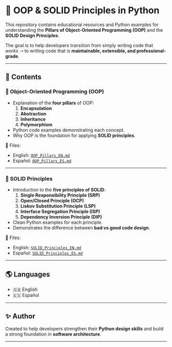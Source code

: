 # 📘 OOP & SOLID Principles in Python  

This repository contains educational resources and Python examples for understanding the **Pillars of Object-Oriented Programming (OOP)** and the **SOLID Design Principles**.  

The goal is to help developers transition from simply writing code that *works* ➝ to writing code that is **maintainable, extensible, and professional-grade**.  

---

## 📂 Contents  

### 🔹 Object-Oriented Programming (OOP)
- Explanation of the **four pillars** of OOP:  
  1. **Encapsulation**  
  2. **Abstraction**  
  3. **Inheritance**  
  4. **Polymorphism**  
- Python code examples demonstrating each concept.  
- Why OOP is the foundation for applying **SOLID principles**.  

📄 Files: 
- English: [`OOP_Pillars_EN.md`](https://github.com/AitorPereira/OOP-and-SOLID/blob/main/OOP%20Pillars/OOP_EN.md)
- Español: [`OOP_Pillars_ES.md`](https://github.com/AitorPereira/OOP-and-SOLID/blob/main/OOP%20Pillars/OOP_ES.md)
---

### 🔹 SOLID Principles
- Introduction to the **five principles of SOLID**:  
  1. **Single Responsibility Principle (SRP)**  
  2. **Open/Closed Principle (OCP)**  
  3. **Liskov Substitution Principle (LSP)**  
  4. **Interface Segregation Principle (ISP)**  
  5. **Dependency Inversion Principle (DIP)**  
- Clean Python examples for each principle.  
- Demonstrates the difference between **bad vs good code design**.  

📄 Files:  
- English: [`SOLID_Principles_EN.md`](https://github.com/AitorPereira/OOP-and-SOLID/blob/main/SOLID/SOLID_EN.md) 
- Español: [`SOLID_Principles_ES.md`](https://github.com/AitorPereira/OOP-and-SOLID/blob/main/SOLID/SOLID_ES.md)

---

## 🌎 Languages
- 🇬🇧 English  
- 🇪🇸 Español  

---

## ✨ Author
Created to help developers strengthen their **Python design skills** and build a strong foundation in **software architecture**.  

---

